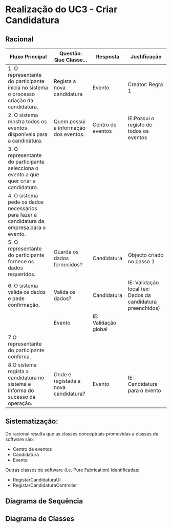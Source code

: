 # Realização do UC3 - Criar Candidatura #

## Racional ##

Fluxo Principal | Questão: Que Classe... | Resposta | Justificação
--------------- | ---------------------- | -------- | ------------
1. O representante do participante inicia no sistema o processo criação da candidatura. |Regista a nova candidatura	|Evento|Creator: Regra 1
2. O sistema mostra todos os eventos disponíveis para a candidatura.|Quem possui a informação dos eventos. |Centro de eventos|IE:Possui o registo de todos os eventos
3. O representante do participante selecciona o evento a que quer criar a candidatura.|||
4. O sistema pede os dados necessários para fazer a candidatura da empresa para o evento. |||
5. O representante do participante fornece os dados requeridos. |Guarda os dados fornecidos?	|Candidatura	|Objecto criado no passo 1
6. O sistema valida os dados e pede confirmação. |Valida os dados? | Candidatura | IE: Validação local (ex: Dados da candidatura preenchidos)
||Evento|IE: Validação global
7.O representante do participante confirma.||||
8.O sistema regista a candidatura no sistema e informa do sucesso da operação.|Onde é registada a nova candidatura?|Evento|IE: Candidatura para o evento


## Sistematização: ##

Do racional resulta que as classes conceptuais promovidas a classes de software são:

* Centro de eventos
* Candidatura
* Evento


Outras classes de software (i.e. Pure Fabrication) identificadas:  

* RegistarCandidaturaUI
* RegistarCandidaturaController


## Diagrama de Sequência ##


## Diagrama de Classes ##